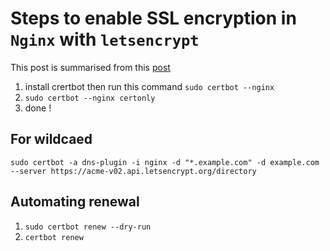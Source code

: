 # Steps to enable SSL encryption in `Nginx` with `letsencrypt` 
This post is summarised from this [post](https://certbot.eff.org/lets-encrypt/arch-nginx.html)

1) install crertbot then run this command `sudo certbot --nginx`
2) `sudo certbot --nginx certonly`
3) done !

## For wildcaed

`sudo certbot -a dns-plugin -i nginx -d "*.example.com" -d example.com --server https://acme-v02.api.letsencrypt.org/directory`

## Automating renewal
1) `sudo certbot renew --dry-run`
2) `certbot renew`
